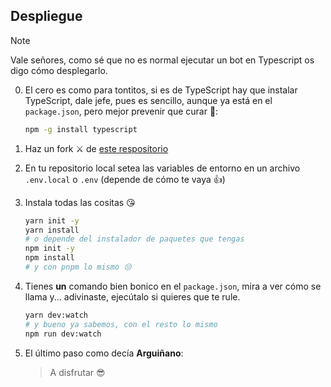 ## Despliegue
> [!NOTE]
> Vale señores, como sé que no es normal ejecutar un bot en Typescript os digo cómo desplegarlo.

0. El cero es como para tontitos, si es de TypeScript hay que instalar TypeScript, dale jefe, pues es sencillo, aunque ya está en el `package.json`, pero mejor prevenir que curar 🤠:

    ```bash
    npm -g install typescript
    ```
1. Haz un fork ⚔️ de [este respositorio]("https://github.com/Jotis1/yorubot/pulls")
2. En tu repositorio local setea las variables de entorno en un archivo `.env.local` o `.env` (depende de cómo te vaya 👍)
3. Instala todas las cositas 😘

    ```bash
    yarn init -y
    yarn install
    # o depende del instalador de paquetes que tengas
    npm init -y
    npm install
    # y con pnpm lo mismo 😒
    ```

4. Tienes **un** comando bien bonico en el `package.json`, mira a ver cómo se llama y... adivinaste, ejecútalo si quieres que te rule.

    ```bash
    yarn dev:watch
    # y bueno ya sabemos, con el resto lo mismo
    npm run dev:watch
    ```
    
5. El último paso como decía **Arguiñano**: 
    > A disfrutar 😎